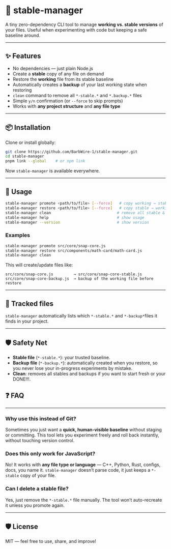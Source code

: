 # 📘 stable-manager

A tiny zero-dependency CLI tool to manage **working vs. stable versions** of your files.
Useful when experimenting with code but keeping a safe baseline around.

---

## ✨ Features
- No dependencies — just plain Node.js
- Create a **stable** copy of any file on demand
- Restore the **working** file from its stable baseline
- Automatically creates a **backup** of your last working state when restoring
- `clean` command to remove all `*-stable.*` and `*.backup.*` files
- Simple `y/n` confirmation (or `--force` to skip prompts)
- Works with **any project structure** and **any file type**

---

## 📦 Installation

Clone or install globally:

```sh
git clone https://github.com/BarbWire-1/stable-manager.git
cd stable-manager
pnpm link --global    # or npm link
```

Now `stable-manager` is available everywhere.

---

## 🚀 Usage

```sh
stable-manager promote <path/to/file> [--force]   # copy working → stable
stable-manager restore <path/to/file> [--force]   # copy stable → working (creates backup of current working file)
stable-manager clean                             # remove all stable & backup files
stable-manager help                              # show usage
stable-manager --version                         # show version

```

### Examples

```sh
stable-manager promote src/core/snap-core.js
stable-manager restore src/components/math-card/math-card.js
stable-manager clean

```

This will create/update files like:

```
src/core/snap-core.js         → src/core/snap-core-stable.js
src/core/snap-core-backup.js  → backup of the working file before restore

```

---

## 📂 Tracked files

`stable-manager` automatically lists which `*-stable.*` and `*-backup*`files it finds in your project.

---

## 🛡️ Safety Net

- **Stable file** (`*-stable.*`): your trusted baseline.
- **Backup file** (`*-backup.*`): automatically created when you restore, so you never lose your in-progress experiments by mistake.
- **Clean**: removes all stables and backups if you want to start fresh or your DONE!!!.
## ❓ FAQ

---
### Why use this instead of Git?
Sometimes you just want a **quick, human-visible baseline** without staging or committing.
This tool lets you experiment freely and roll back instantly, without touching version control.

### Does this only work for JavaScript?
No! It works with **any file type or language** — C++, Python, Rust, configs, docs, you name it.
`stable-manager` doesn’t parse code, it just keeps a `*-stable` copy of your file.

### Can I delete a stable file?
Yes, just remove the `*-stable.*` file manually. The tool won’t auto-recreate it unless you promote again.

---

## 🛡️ License

MIT — feel free to use, share, and improve!
